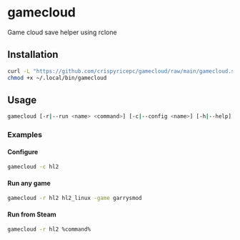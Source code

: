# gamecloud

Game cloud save helper using rclone

## Installation

```sh
curl -L "https://github.com/crispyricepc/gamecloud/raw/main/gamecloud.sh" > ~/.local/bin/gamecloud
chmod +x ~/.local/bin/gamecloud
```

## Usage

```sh
gamecloud [-r|--run <name> <command>] [-c|--config <name>] [-h|--help]
```

### Examples

#### Configure

```sh
gamecloud -c hl2
```

#### Run any game

```sh
gamecloud -r hl2 hl2_linux -game garrysmod
```

#### Run from Steam

```sh
gamecloud -r hl2 %command%
```
